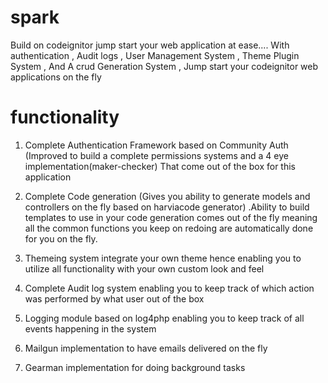 # spark
Build on codeignitor jump start your web application at ease.... With authentication , Audit logs , User Management System , Theme Plugin System , And A crud Generation System , Jump start your codeignitor web applications on the fly

# functionality

1. Complete Authentication Framework based on Community Auth (Improved to build a complete permissions systems and a 4 eye implementation(maker-checker) That come out of the box for this application

2. Complete Code generation (Gives you ability to generate models and controllers on the fly based on harviacode generator) .Ability to build templates to use in your code generation comes out of the fly meaning all the common functions you keep on redoing are automatically done for you on the fly.

3. Themeing system integrate your own theme hence enabling you to utilize all functionality with your own custom look and feel

4. Complete Audit log system enabling you to keep track of which action was performed by what user out of the box

5. Logging module based on log4php enabling you to keep track of all events happening in the system

6. Mailgun implementation to have emails delivered on the fly

7. Gearman implementation for doing background tasks
